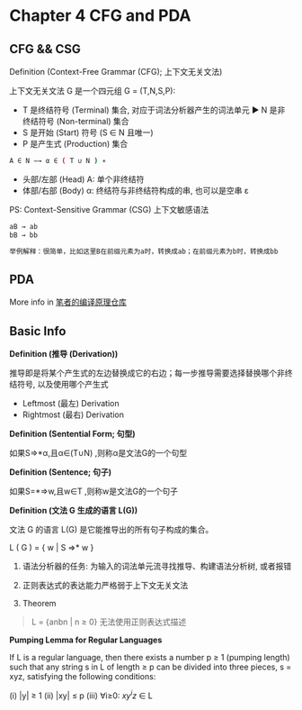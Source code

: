 # Chapter 4 CFG and PDA

## CFG && CSG

Definition (Context-Free Grammar (CFG); 上下文无关文法)

上下文无关文法 G 是一个四元组 G = (T,N,S,P):

- T 是终结符号 (Terminal) 集合, 对应于词法分析器产生的词法单元 ▶ N 是非终结符号 (Non-terminal) 集合
- S 是开始 (Start) 符号 (S ∈ N 且唯一)
- P 是产生式 (Production) 集合

```bash
A ∈ N −→ α ∈ ( T ∪ N ) ∗
```

- 头部/左部 (Head) A: 单个非终结符
- 体部/右部 (Body) α: 终结符与非终结符构成的串, 也可以是空串 ε


PS: Context-Sensitive Grammar (CSG) 上下文敏感语法

```bash
aB → ab 
bB → bb

举例解释：很简单，比如这里B在前缀元素为a时，转换成ab；在前缀元素为b时，转换成bb
```

## PDA 

More info in [笔者的编译原理仓库](https://github.com/root-hbx/Compilers_Spring_2024)


## Basic Info

__Definition (推导 (Derivation))__

推导即是将某个产生式的左边替换成它的右边；每一步推导需要选择替换哪个非终结符号, 以及使用哪个产生式

- Leftmost (最左) Derivation 
- Rightmost (最右) Derivation


__Definition (Sentential Form; 句型)__

如果S⇒\*α,且α∈(T∪N) ,则称α是文法G的一个句型


__Definition (Sentence; 句子)__

如果S=\*⇒w,且w∈T ,则称w是文法G的一个句子


__Definition (文法 G 生成的语言 L(G))__

文法 G 的语言 L(G) 是它能推导出的所有句子构成的集合。

L ( G ) = { w | S ⇒\* w }

1. 语法分析器的任务: 为输入的词法单元流寻找推导、构建语法分析树, 或者报错

2. 正则表达式的表达能力严格弱于上下文无关文法

3. Theorem
>L = {anbn | n ≥ 0} 无法使用正则表达式描述

__Pumping Lemma for Regular Languages__

If L is a regular language, then there exists a number p ≥ 1 (pumping length) such that any string s in L of length ≥ p can be divided into three pieces, s = xyz, satisfying the following conditions:

(i) |y| ≥ 1 (ii) |xy| ≤ p (iii) ∀i≥0: $xy^iz$ ∈ L

